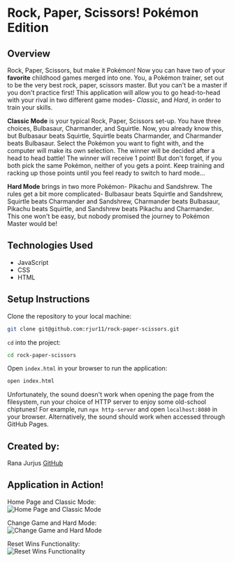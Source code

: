 # Rock, Paper, Scissors! Pokémon Edition

## Overview

Rock, Paper, Scissors, but make it Pokémon! Now you can have two of your **favorite** childhood games merged into one. You, a Pokémon trainer, set out to be the very best rock, paper, scissors master. But you can't be a master if you don't practice first! This application will allow you to go head-to-head with your rival in two different game modes- *Classic*, and *Hard*, in order to train your skills. 

**Classic Mode** is your typical Rock, Paper, Scissors set-up. You have three choices, Bulbasaur, Charmander, and Squirtle. Now, you already know this, but Bulbasaur beats Squirtle, Squirtle beats Charmander, and Charmander beats Bulbasaur. Select the Pokémon you want to fight with, and the computer will make its own selection. The winner will be decided after a head to head battle! The winner will receive 1 point! But don't forget, if you both pick the same Pokémon, neither of you gets a point. Keep training and racking up those points until you feel ready to switch to hard mode... 

**Hard Mode** brings in two more Pokémon- Pikachu and Sandshrew. The rules get a bit more complicated- Bulbasaur beats Squirtle and Sandshrew, Squirtle beats Charmander and Sandshrew, Charmander beats Bulbasaur, Pikachu beats Squirtle, and Sandshrew beats Pikachu and Charmander. This one won't be easy, but nobody promised the journey to Pokémon Master would be! 

## Technologies Used

- JavaScript
- CSS
- HTML

## Setup Instructions

Clone the repository to your local machine:
```zsh
git clone git@github.com:rjur11/rock-paper-scissors.git
```
`cd` into the project:
```zsh
cd rock-paper-scissors
```
Open `index.html` in your browser to run the application:
```zsh
open index.html
```
Unfortunately, the sound doesn't work when opening the page from the filesystem, run your choice of HTTP server to enjoy some old-school chiptunes! For example, run `npx http-server` and open `localhost:8080` in your browser. Alternatively, the sound should work when accessed through GitHub Pages.

## Created by:
Rana Jurjus [GitHub](https://github.com/rjur11)

## Application in Action!

Home Page and Classic Mode:\
![Home Page and Classic Mode](https://media.giphy.com/media/LqYW8cRZfeOAOhdAnu/giphy.gif)

Change Game and Hard Mode:\
![Change Game and Hard Mode](https://media.giphy.com/media/kYq58zv1Erfc99IlLw/giphy.gif)

Reset Wins Functionality:\
![Reset Wins Functionality](https://media.giphy.com/media/SfY4LA3tjF4IpIEhdL/giphy.gif)


